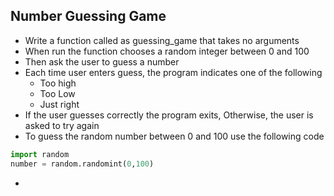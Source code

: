 ## Number Guessing Game
* Write a function called as guessing_game that takes no arguments
* When run the function chooses a random integer between 0 and 100
* Then ask the user to guess a number
* Each time user enters guess, the program indicates one of the following
  * Too high
  * Too Low
  * Just right
* If the user guesses correctly the program exits, Otherwise, the user is asked to try again
* To guess the random number between 0 and 100 use the following code
```python
import random
number = random.randomint(0,100)
```
* 